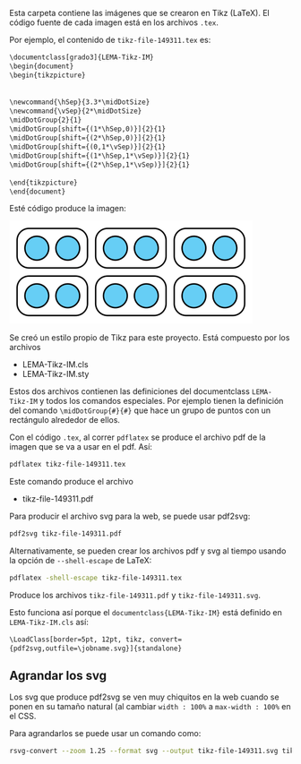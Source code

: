 Esta carpeta contiene las imágenes que se crearon en Tikz (LaTeX). El código fuente de cada imagen está en los archivos `.tex`. 

Por ejemplo, el contenido de `tikz-file-149311.tex` es:
```Tex
\documentclass[grado3]{LEMA-Tikz-IM}
\begin{document}
\begin{tikzpicture}


\newcommand{\hSep}{3.3*\midDotSize}
\newcommand{\vSep}{2*\midDotSize}
\midDotGroup{2}{1}
\midDotGroup[shift={(1*\hSep,0)}]{2}{1}
\midDotGroup[shift={(2*\hSep,0)}]{2}{1}
\midDotGroup[shift={(0,1*\vSep)}]{2}{1}
\midDotGroup[shift={(1*\hSep,1*\vSep)}]{2}{1}
\midDotGroup[shift={(2*\hSep,1*\vSep)}]{2}{1}

\end{tikzpicture}
\end{document}
```
Esté código produce la imagen:


![](tikz-file-149311.svg)


Se creó un estilo propio de Tikz para este proyecto. Está compuesto por los archivos

*  LEMA-Tikz-IM.cls
*  LEMA-Tikz-IM.sty

Estos dos archivos contienen las definiciones del documentclass `LEMA-Tikz-IM` y todos los comandos especiales. Por ejemplo tienen la definición del comando `\midDotGroup{#}{#}` que hace un grupo de puntos con un rectángulo alrededor de ellos.


Con el código `.tex`, al correr `pdflatex` se produce el archivo pdf de la imagen que se va a usar en el pdf. Así:
```bash
pdflatex tikz-file-149311.tex
```
Este comando produce el archivo
*  tikz-file-149311.pdf

Para producir el archivo svg para la web, se puede usar pdf2svg:
```bash
pdf2svg tikz-file-149311.pdf
```

Alternativamente, se pueden crear los archivos pdf y svg al tiempo usando la opción de `--shell-escape` de LaTeX:
```bash
pdflatex -shell-escape tikz-file-149311.tex
```
Produce los archivos `tikz-file-149311.pdf` y `tikz-file-149311.svg`.

Esto funciona así porque el `documentclass{LEMA-Tikz-IM}` está definido en `LEMA-Tikz-IM.cls` así:
```TeX
\LoadClass[border=5pt, 12pt, tikz, convert={pdf2svg,outfile=\jobname.svg}]{standalone}
```

## Agrandar los svg
Los svg que produce pdf2svg se ven muy chiquitos en la web cuando se ponen en su tamaño natural (al cambiar `width : 100%` a `max-width : 100%` en el CSS. 

Para agrandarlos se puede usar un comando como:
```bash
rsvg-convert --zoom 1.25 --format svg --output tikz-file-149311.svg tikz-file-149311.svg
```

